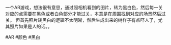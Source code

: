 一个AR游戏，想法很有意思，通过照相机看到的图片，转为黑白色，然后每一关对应的点需要在黑色或者白色部分才能过关，本意是在周围找到对应的场景然后过关。
但首先照片转黑白的逻辑不太明晰，然后生成出来的树样子有点吓人了，尤其照片如果是人的话。。


#AR #颜色 #黑白